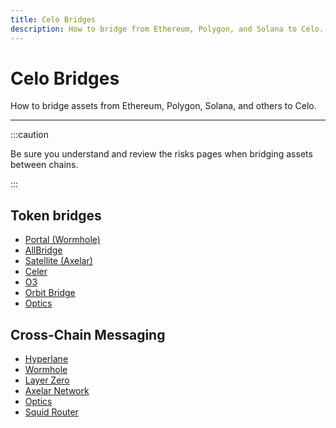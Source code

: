 ```yaml
---
title: Celo Bridges
description: How to bridge from Ethereum, Polygon, and Solana to Celo.
---
```


# Celo Bridges

How to bridge assets from Ethereum, Polygon, Solana, and others to Celo.

---

:::caution

Be sure you understand and review the risks pages when bridging assets between chains.

:::

## Token bridges

- [Portal (Wormhole)](https://www.portalbridge.com/#/transfer)
- [AllBridge](https://app.allbridge.io/bridge?from=ETH&to=CELO&asset=ABR)
- [Satellite (Axelar)](https://satellite.money/)
- [Celer](https://cbridge.celer.network/1/10/USDC)
- [O3](https://o3swap.com/)
- [Orbit Bridge](https://bridge.orbitchain.io/)
- [Optics](https://optics.app)

## Cross-Chain Messaging

- [Hyperlane](https://www.hyperlane.xyz/)
- [Wormhole](https://wormhole.com/)
- [Layer Zero](https://layerzero.network/)
- [Axelar Network](https://axelar.network/)
- [Optics](https://optics.app)
- [Squid Router](https://app.squidrouter.com/)
